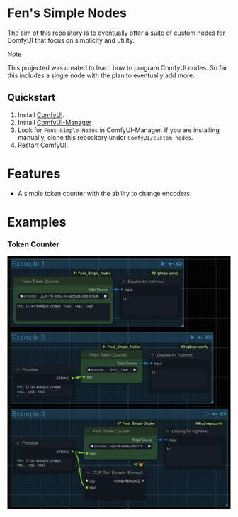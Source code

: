# Fen's Simple Nodes

The aim of this repository is to eventually offer a suite of custom nodes for ComfyUI that focus on simplicity and utility.

> [!NOTE]
> This projected was created to learn how to program ComfyUI nodes. So far this includes a single node with the plan to eventually add more.

## Quickstart

1. Install [ComfyUI](https://docs.comfy.org/get_started).
1. Install [ComfyUI-Manager](https://github.com/ltdrdata/ComfyUI-Manager)
1. Look for `Fens-Simple-Nodes` in ComfyUI-Manager. If you are installing manually, clone this repository under `ComfyUI/custom_nodes`. 
1. Restart ComfyUI.

# Features

- A simple token counter with the ability to change encoders.

# Examples

### Token Counter

![TokenCounter](https://raw.githubusercontent.com/Taithrah/ComfyUI_Fens_Simple_Nodes/refs/heads/main/examples/TokenCounter.webp)
